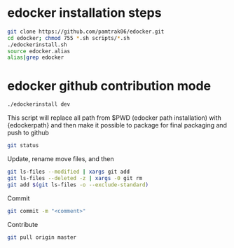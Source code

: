 # edocker installation steps
```bash
git clone https://github.com/pamtrak06/edocker.git
cd edocker; chmod 755 *.sh scripts/*.sh
./edockerinstall.sh
source edocker.alias
alias|grep edocker
```

# edocker github contribution mode
```bash
./edockerinstall dev
```
This script will replace all path from $PWD (edocker path installation) with {edockerpath} and then make it possible to package for final packaging and push to github

```bash
git status
```
Update, rename move files, and then

```bash
git ls-files --modified | xargs git add
git ls-files --deleted -z | xargs -0 git rm
git add $(git ls-files -o --exclude-standard)
```

Commit
```bash
git commit -m "<comment>"
```

Contribute

```bash
git pull origin master
```

